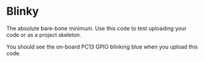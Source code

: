 # Blinky

The absolute bare-bone minimum. Use this code to test uploading your code or as a project skeleton.

You should see the on-board PC13 GPIO blinking blue when you upload this code.
